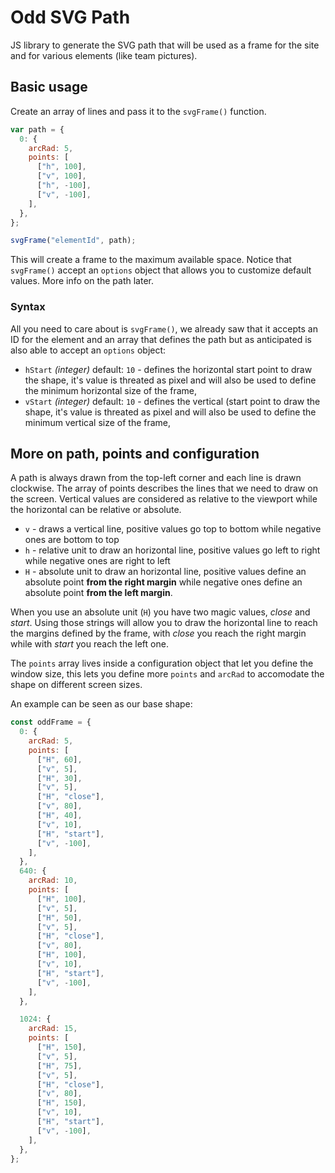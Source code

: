 # Odd SVG Path

JS library to generate the SVG path that will be used as a frame for the site and for various elements (like team pictures).

## Basic usage

Create an array of lines and pass it to the `svgFrame()` function.

```js
var path = {
  0: {
    arcRad: 5,
    points: [
      ["h", 100],
      ["v", 100],
      ["h", -100],
      ["v", -100],
    ],
  },
};

svgFrame("elementId", path);
```

This will create a frame to the maximum available space. Notice that `svgFrame()` accept an `options` object that allows you to customize default values. More info on the path later.

### Syntax

All you need to care about is `svgFrame()`, we already saw that it accepts an ID for the element and an array that defines the path but as anticipated is also able to accept an `options` object:

- `hStart` _(integer)_ default: `10` - defines the horizontal start point to draw the shape, it's value is threated as pixel and will also be used to define the minimum horizontal size of the frame,
- `vStart` _(integer)_ default: `10` - defines the vertical (start point to draw the shape, it's value is threated as pixel and will also be used to define the minimum vertical size of the frame,

## More on path, points and configuration

A path is always drawn from the top-left corner and each line is drawn clockwise. The array of points describes the lines that we need to draw on the screen. Vertical values are considered as relative to the viewport while the horizontal can be relative or absolute.

- `v` - draws a vertical line, positive values go top to bottom while negative ones are bottom to top
- `h` - relative unit to draw an horizontal line, positive values go left to right while negative ones are right to left
- `H` - absolute unit to draw an horizontal line, positive values define an absolute point **from the right margin** while negative ones define an absolute point **from the left margin**.

When you use an absolute unit (`H`) you have two magic values, _close_ and _start_. Using those strings will allow you to draw the horizontal line to reach the margins defined by the frame, with _close_ you reach the right margin while with _start_ you reach the left one.

The `points` array lives inside a configuration object that let you define the window size, this lets you define more `points` and `arcRad` to accomodate the shape on different screen sizes.

An example can be seen as our base shape:

```js
const oddFrame = {
  0: {
    arcRad: 5,
    points: [
      ["H", 60],
      ["v", 5],
      ["H", 30],
      ["v", 5],
      ["H", "close"],
      ["v", 80],
      ["H", 40],
      ["v", 10],
      ["H", "start"],
      ["v", -100],
    ],
  },
  640: {
    arcRad: 10,
    points: [
      ["H", 100],
      ["v", 5],
      ["H", 50],
      ["v", 5],
      ["H", "close"],
      ["v", 80],
      ["H", 100],
      ["v", 10],
      ["H", "start"],
      ["v", -100],
    ],
  },

  1024: {
    arcRad: 15,
    points: [
      ["H", 150],
      ["v", 5],
      ["H", 75],
      ["v", 5],
      ["H", "close"],
      ["v", 80],
      ["H", 150],
      ["v", 10],
      ["H", "start"],
      ["v", -100],
    ],
  },
};
```
